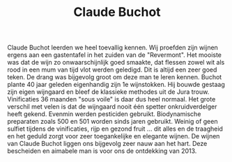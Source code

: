 ﻿---
title: Claude Buchot
huis:  Dom. Claude Buchot
dept:  Jura
regio: Côtes du Jura
photo: buchot.jpg
layout: wijnhuis

wijnen:
    
    - naam:  Terroir du Bry Tradition'10
      ref:   
      app:   A.O.C. Côtes de Jura
      type:  Blanc Sec non ouillé
      cep:   Chardonnay
      prijs: €11.40

    - naam:  Cuvée Charles Beaudelaire'10
      ref:   
      app:   A.O.C. Côtes de Jura
      type:  Blanc Sec non ouillé
      cep:   Chardonnay/Savagnin
      prijs: €13.40

    - naam:  Savagnin'08
      ref:   
      app:   A.O.C. Côtes de Jura
      type:  Blanc Sec non ouillé sous voile
      cep:   Savagnin
      prijs: €17.85
      
    - naam:  Vin Jaune'04
      ref:   
      app:   A.O.C. Côtes de Jura
      type:  Blanc Sec non ouillé sous voile
      cep:   Savagnin
      prijs: €41.36

    - naam:  Vin Jaune'05
      ref:   
      app:   A.O.C. Côtes de Jura
      type:  Blanc Sec non ouillé sous voile
      cep:   Savagnin
      prijs: €37.55

    - naam:  Poulsard'12
      ref:   
      app:   A.O.C. Côtes de Jura
      type:  Rouge
      cep:   Poulsard
      prijs: €10.43

    - naam:  Pinot noir'12
      ref:    
      app:   A.O.C. Côtes de Jura
      type:  Rouge 
      cep:   Pinot noir
      prijs: €10.43  

    - naam:  Crémant de Jura
      ref:   
      app:   A.O.C. Côtes de Jura
      type:  Méthode Traditionelle
      cep:   Chardonnay
      prijs: €11.95

    - naam:  Crémant de Jura non dosé
      ref:   
      app:   Côtes de Jura
      type:  Méthode Traditionelle
      cep:   Chardonnay 
      prijs: €11.95 

    - naam:  Macvin
      ref:   
      app:   Côtes de Jura
      type:  Vin muté 
      cep:    
      prijs: €17.50 

    - naam:  Vin de Paille
      ref:   
      app:   Côtes de Jura
      type:  Vin Liquoreux 
      cep:   Chardonnay/Poulsard
      prijs: €23.20 

    
---
Claude Buchot leerden we heel toevallig kennen. Wij proefden zijn wijnen ergens aan een gastentafel in het zuiden van de "Revermont". Het mooiste was dat de wijn zo onwaarschijnlijk goed smaakte, dat flessen zowel wit als rood in een mum van tijd vlot werden geledigd.
Dit is altijd een zeer goed teken.
De drang was bijgevolg groot om deze man te leren kennen.
Buchot plante 40 jaar geleden eigenhandig zijn 1e wijnstokken. Hij bouwde gestaag zijn eigen wijngaard en bleef de klassieke methodes uit de Jura trouw.
Vinificaties 36 maanden "sous voile" is daar dus heel normaal.
Het grote verschil met velen is dat de wijngaard nooit één spetter onkruidverdelger heeft gekend. Evenmin werden pesticiden gebruikt. Biodynamische preparaten zoals 500 en 501 worden sinds jaren gebruikt.
Weinig of geen sulfiet tijdens de vinificaties, rijp en gezond fruit ... dit alles en de traagheid en het geduld zorgt voor zeer toegankelijke en elegante wijnen.
De wijnen van Claude Buchot liggen ons bijgevolg zeer nauw aan het hart.
Deze bescheiden en aimabele man is voor ons de ontdekking van 2013.    
